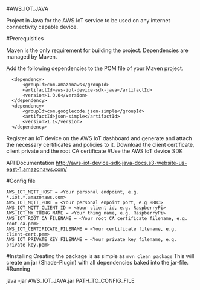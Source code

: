 #AWS_IOT_JAVA

Project in Java for the AWS IoT service to be used on any internet connectivity capable device.

#Prerequisities

Maven is the only requirement for building the project. Dependencies are managed by Maven.

Add the following dependencies to the POM file of your Maven project.

      <dependency>
          <groupId>com.amazonaws</groupId>
          <artifactId>aws-iot-device-sdk-java</artifactId>
          <version>1.0.0</version>
      </dependency>
      <dependency>
          <groupId>com.googlecode.json-simple</groupId>
          <artifactId>json-simple</artifactId>
          <version>1.1</version>
      </dependency>
Register an IoT device on the AWS IoT dashboard and generate and attach the necessary certificates and policies to it.
Download the client certificate, client private and the root CA certificate
#Use the AWS IoT device SDK

API Documentation
http://aws-iot-device-sdk-java-docs.s3-website-us-east-1.amazonaws.com/

#Config file
```````
AWS_IOT_MQTT_HOST = <Your personal endpoint, e.g. *.iot.*.amazonaws.com>
AWS_IOT_MQTT_PORT = <Your personal enpoint port, e.g 8883>
AWS_IOT_MQTT_CLIENT_ID = <Your client id, e.g. RaspberryPi>
AWS_IOT_MY_THING_NAME = <Your thing name, e.g. RaspberryPi>
AWS_IOT_ROOT_CA_FILENAME = <Your root CA certificate filename, e.g. root-ca.pem>
AWS_IOT_CERTIFICATE_FILENAME = <Your certificate filename, e.g. client-cert.pem>
AWS_IOT_PRIVATE_KEY_FILENAME = <Your private key filename, e.g. private-key.pem>
```````
#Installing
Creating the package is as simple as
`
mvn clean package
`
This will create an jar (Shade-Plugin) with all dependencies baked into the jar-file.
#Running

java -jar AWS_IOT_JAVA.jar PATH_TO_CONFIG_FILE
